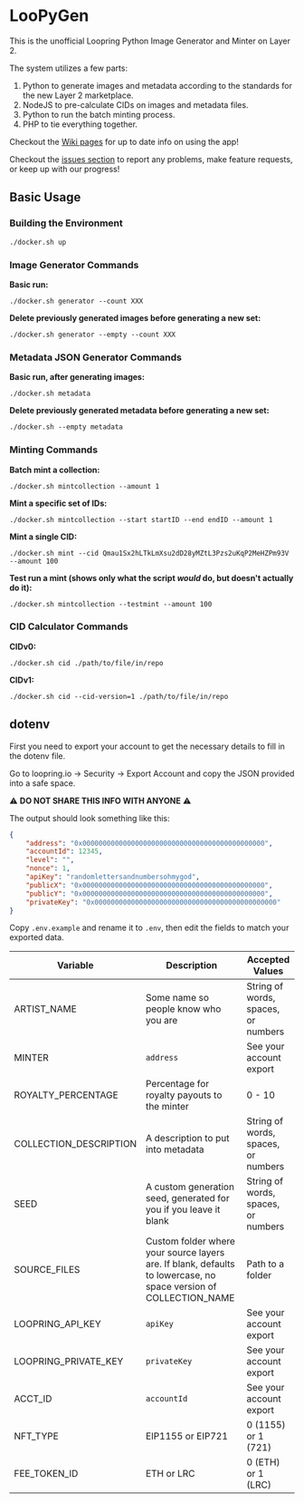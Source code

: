 # LooPyGen

This is the unofficial Loopring Python Image Generator and Minter on Layer 2.

The system utilizes a few parts:

1. Python to generate images and metadata according to the standards for the new Layer 2 marketplace.
2. NodeJS to pre-calculate CIDs on images and metadata files.
3. Python to run the batch minting process.
4. PHP to tie everything together.

Checkout the [Wiki pages](https://github.com/sk33z3r/loopymint2/wiki/Getting-Started) for up to date info on using the app!

Checkout the [issues section](https://github.com/sk33z3r/loopymint2/issues) to report any problems, make feature requests, or keep up with our progress!

## Basic Usage

### Building the Environment

```shell
./docker.sh up
```

### Image Generator Commands

**Basic run:**

```shell
./docker.sh generator --count XXX
```

**Delete previously generated images before generating a new set:**

```shell
./docker.sh generator --empty --count XXX
```

### Metadata JSON Generator Commands

**Basic run, after generating images:**

```shell
./docker.sh metadata
```

**Delete previously generated metadata before generating a new set:**

```shell
./docker.sh --empty metadata
```

### Minting Commands

**Batch mint a collection:**

```shell
./docker.sh mintcollection --amount 1
```

**Mint a specific set of IDs:**

```shell
./docker.sh mintcollection --start startID --end endID --amount 1
```

**Mint a single CID:**

```shell
./docker.sh mint --cid Qmau1Sx2hLTkLmXsu2dD28yMZtL3Pzs2uKqP2MeHZPm93V --amount 100
```

**Test run a mint (shows only what the script _would_ do, but doesn't actually do it):**

```shell
./docker.sh mintcollection --testmint --amount 100
```

### CID Calculator Commands

**CIDv0:**

```shell
./docker.sh cid ./path/to/file/in/repo
```

**CIDv1:**

```shell
./docker.sh cid --cid-version=1 ./path/to/file/in/repo
```

## dotenv

First you need to export your account to get the necessary details to fill in the dotenv file.

Go to loopring.io -> Security -> Export Account and copy the JSON provided into a safe space.

⚠️ **DO NOT SHARE THIS INFO WITH ANYONE** ⚠️

The output should look something like this:

```json
{
    "address": "0x000000000000000000000000000000000000000000000",
    "accountId": 12345,
    "level": "",
    "nonce": 1,
    "apiKey": "randomlettersandnumbersohmygod",
    "publicX": "0x000000000000000000000000000000000000000000000",
    "publicY": "0x000000000000000000000000000000000000000000000",
    "privateKey": "0x000000000000000000000000000000000000000000000"
}
```

Copy `.env.example` and rename it to `.env`, then edit the fields to match your exported data.

| Variable               | Description                                                                                                      | Accepted Values                     |
|------------------------|------------------------------------------------------------------------------------------------------------------|-------------------------------------|
| ARTIST_NAME            | Some name so people know who you are                                                                             | String of words, spaces, or numbers |
| MINTER                 | `address`                                                                                                        | See your account export             |
| ROYALTY_PERCENTAGE     | Percentage for royalty payouts to the minter                                                                     | 0 - 10                              |
| COLLECTION_DESCRIPTION | A description to put into metadata                                                                               | String of words, spaces, or numbers |
| SEED                   | A custom generation seed, generated for you if you leave it blank                                                | String of words, spaces, or numbers |
| SOURCE_FILES           | Custom folder where your source layers are. If blank, defaults to lowercase, no space version of COLLECTION_NAME | Path to a folder                    |
| LOOPRING_API_KEY       | `apiKey`                                                                                                         | See your account export             |
| LOOPRING_PRIVATE_KEY   | `privateKey`                                                                                                     | See your account export             |
| ACCT_ID                | `accountId`                                                                                                      | See your account export             |
| NFT_TYPE               | EIP1155 or EIP721                                                                                                | 0 (1155) or 1 (721)                 |
| FEE_TOKEN_ID           | ETH or LRC                                                                                                       | 0 (ETH) or 1 (LRC)                  |
